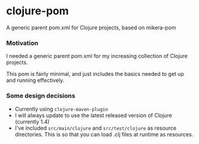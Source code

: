# clojure-pom

A generic parent pom.xml for Clojure projects, based on mikera-pom

### Motivation

I needed a generic parent pom.xml for my increasing collection of Clojure projects.

This pom is fairly minimal, and just includes the basics needed to get up and running effectively.

### Some design decisions

 - Currently using `clojure-maven-plugin`
 - I will always update to use the latest released version of Clojure (currently 1.4)
 - I've included  `src/main/clojure` and `src/test/clojure` as resource directories. This is so that you can load .clj files at runtime as resources.
